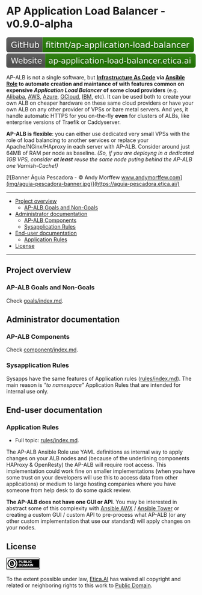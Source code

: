 # AP Application Load Balancer - v0.9.0-alpha
[![GitHub: fititnt/ap-application-load-balancer](img/badges/github.svg)](https://github.com/fititnt/ap-application-load-balancer) [![Website: ap-application-load-balancer.etica.ai](img/badges/website.svg)](https://ap-application-load-balancer.etica.ai/)

AP-ALB is not a single software, but **[Infrastructure As Code](https://en.wikipedia.org/wiki/Infrastructure_as_code)
via [Ansible Role](https://docs.ansible.com/) to automate creation and maintance of
with features common on expensive _Application Load Balancer_ of some cloud
providers** (e.g. [Alibaba](https://www.alibabacloud.com/product/server-load-balancer),
[AWS](https://aws.amazon.com/elasticloadbalancing/),
[Azure](https://azure.microsoft.com/en-us/services/load-balancer/),
[GCloud](https://cloud.google.com/load-balancing/),
[IBM](https://www.ibm.com/cloud/load-balancer), etc). It can be used both to
create your own ALB on cheaper hardware on these same cloud providers or
have your own ALB on any other provider of VPSs or bare metal servers. And yes,
it handle automatic HTTPS for you on-the-fly **even** for clusters of ALBs, like
enterprise versions of Traefik or Caddyserver.

**AP-ALB is flexible**: you can either use dedicated very small VPSs with the role
of load balancing to another services or replace your Apache/NGinx/HAproxy in
each server with AP-ALB. Consider around just 64MB of RAM per node as baseline.
_(So, if you are deployng in a dedicated 1GB VPS, consider **at least** reuse
the same node puting behind the AP-ALB one Varnish-Cache!)_

[![Banner Águia Pescadora - © Andy Morffew www.andymorffew.com](img/aguia-pescadora-banner.jpg)](https://aguia-pescadora.etica.ai/)

---

<!-- TOC depthFrom:2 depthTo:5 -->

- [Project overview](#project-overview)
    - [AP-ALB Goals and Non-Goals](#ap-alb-goals-and-non-goals)
- [Administrator documentation](#administrator-documentation)
    - [AP-ALB Components](#ap-alb-components)
    - [Sysapplication Rules](#sysapplication-rules)
- [End-user documentation](#end-user-documentation)
    - [Application Rules](#application-rules)
- [License](#license)

<!-- /TOC -->

---

## Project overview

### AP-ALB Goals and Non-Goals
Check [goals/index.md](goals/index.md).

## Administrator documentation

### AP-ALB Components

Check [component/index.md](component/index.md).

### Sysapplication Rules

Sysapps have the same features of Application rules
([rules/index.md](rules/index.md)). The main reason is _"to namespace"_
Application Rules that are intended for internal use only.

## End-user documentation

### Application Rules
- Full topic: [rules/index.md](rules/index.md).

The AP-ALB Ansible Role use YAML definitions as internal way to apply changes on
your ALB nodes and (because of the underlining components HAProxy & OpenResty)
the AP-ALB will require root access. This implementation could work fine on
smaller implementations (when you have some trust on your developers will use this
to access data from other applications) or medium to large hosting companies
where you have someone from help desk to do some quick review.

**The AP-ALB does not have one GUI or API**. You may be interested in abstract
some of this complexity with [Ansible AWX](https://github.com/ansible/awx) /
[Ansible Tower](https://www.ansible.com/products/tower) or creating a custom
GUI / custom API to pre-process what AP-ALB (or any other custom implementation
that use our standard) will apply changes on your nodes.

## License
[![Public Domain](img/dominio-publico.png)](UNLICENSE)

To the extent possible under law, [Etica.AI](https://etica.ai/) has waived all
copyright and related or neighboring rights to this work to
[Public Domain](UNLICENSE).
